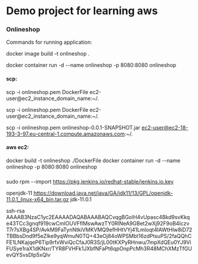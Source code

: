 # Demo project for learning aws

### Onlineshop
Commands for running application:

docker image build -t onlineshop .

docker container run -d --name onlineshop -p 8080:8080 onlineshop


#### scp:
scp -i onlineshop.pem DockerFile ec2-user@ec2_instance_domain_name:~/.

scp -i onlineshop.pem DockerFile ec2-user@ec2_instance_domain_name:~/.

scp -i onlineshop.pem onlineshop-0.0.1-SNAPSHOT.jar ec2-user@ec2-18-193-3-97.eu-central-1.compute.amazonaws.com:~/.

#### aws ec2:
docker build -t onlineshop ./DockerFile
docker container run -d --name onlineshop -p 8080:8080 onlineshop


###
sudo rpm --import https://pkg.jenkins.io/redhat-stable/jenkins.io.key


openjdk-11
https://download.java.net/java/GA/jdk11/13/GPL/openjdk-11.0.1_linux-x64_bin.tar.gz
jdk-11.0.1

ssh-rsa AAAAB3NzaC1yc2EAAAADAQABAAABAQCvqgBGolH4vUpasc4Bkd9svKkqe43TCc3gnqf919cwCmlOUVFflMswAwzTY0RlNeA9GBet2wXj92F9oB4IczvT7r7sXBg4SP/AvkM9FaTynNtkiVMKVMQ9efHHtVYj41Lmloqt4IAWtHlw8iD72TBBbsDnd9f5eZlke9yqWmuN0TQ+43eOj84oWPSMbt16zdPtsuPS/2faQQhCFE1LNKajqeP6Tip9rfxWviQcCfaJ0R3S/jL00tKXPyRHnwu/7mpXdQEu0YJ9ViFUSye1raX1dKNxr/TYR8FVHFk1JXbfNFaPt6qpOnpPcMh3R48MChXMzTfGUevQYSvsDlp5xQlv
